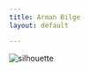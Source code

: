 ```yaml
---
title: Arman Bilge
layout: default

---
```


![silhouette](http://media.armanbilge.com/silhouette.jpg)

